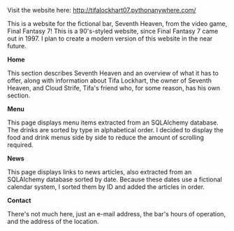Visit the website here: http://tifalockhart07.pythonanywhere.com/

This is a website for the fictional bar, Seventh Heaven, from the video game, Final Fantasy 7!  This is a 90's-styled website, since Final Fantasy 7 came out in 1997.  I plan to create a modern version of this website in the near future.


**Home**

This section describes Seventh Heaven and an overview of what it has to offer, along with information about Tifa Lockhart, the owner of Seventh Heaven, and Cloud Strife, Tifa's friend who, for some reason, has his own section.

**Menu**

This page displays menu items extracted from an SQLAlchemy database.  The drinks are sorted by type in alphabetical order.  I decided to display the food and drink menus side by side to reduce the amount of scrolling required.

**News**

This page displays links to news articles, also extracted from an SQLAlchemy database sorted by date.  Because these dates use a fictional calendar system, I sorted them by ID and added the articles in order.

**Contact**

There's not much here, just an e-mail address, the bar's hours of operation, and the address of the location.

